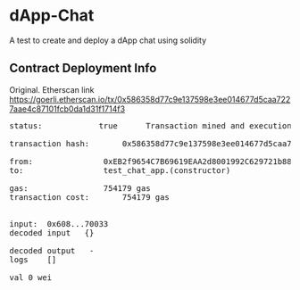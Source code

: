 # dApp-Chat
A test to create and deploy a dApp chat using solidity

## Contract Deployment Info

Original. Etherscan link https://goerli.etherscan.io/tx/0x586358d77c9e137598e3ee014677d5caa7227aae4c87101fcb0da1d31f1714f3

>
<pre>status:  	        true      Transaction mined and execution succeed

transaction hash:   	0x586358d77c9e137598e3ee014677d5caa7227aae4c87101fcb0da1d31f1714f3

from:           	0xEB2f9654C7B69619EAA2d8001992C629721b88D4
to:              	test_chat_app.(constructor)

gas:            	754179 gas
transaction cost:      	754179 gas 


input:	0x608...70033
decoded input	{}

decoded output	 - 
logs	[]

val	0 wei

</pre>
